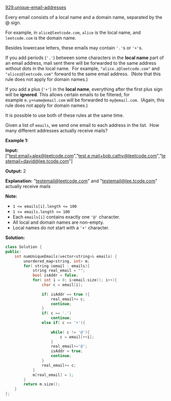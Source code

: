 [929.unique-email-addresses](https://leetcode.com/problems/unique-email-addresses/)  

Every email consists of a local name and a domain name, separated by the @ sign.

For example, in `alice@leetcode.com`, `alice` is the local name, and `leetcode.com` is the domain name.

Besides lowercase letters, these emails may contain `'.'`s or `'+'`s.

If you add periods (`'.'`) between some characters in the **local name** part of an email address, mail sent there will be forwarded to the same address without dots in the local name.  For example, `"alice.z@leetcode.com"` and `"alicez@leetcode.com"` forward to the same email address.  (Note that this rule does not apply for domain names.)

If you add a plus (`'+'`) in the **local name**, everything after the first plus sign will be **ignored**. This allows certain emails to be filtered, for example `m.y+name@email.com` will be forwarded to `my@email.com`.  (Again, this rule does not apply for domain names.)

It is possible to use both of these rules at the same time.

Given a list of `emails`, we send one email to each address in the list.  How many different addresses actually receive mails? 

**Example 1:**

  
**Input:** \["test.email+alex@leetcode.com","test.e.mail+bob.cathy@leetcode.com","testemail+david@lee.tcode.com"\]
  
**Output:** 2
  
**Explanation:** "testemail@leetcode.com" and "testemail@lee.tcode.com" actually receive mails
  

**Note:**

*   `1 <= emails[i].length <= 100`
*   `1 <= emails.length <= 100`
*   Each `emails[i]` contains exactly one `'@'` character.
*   All local and domain names are non-empty.
*   Local names do not start with a `'+'` character.  



**Solution:**  

```cpp
class Solution {
public:
    int numUniqueEmails(vector<string>& emails) {
        unordered_map<string, int> m;
        for( string &email : emails){
            string real_email = "";
            bool isAddr = false;
            for( int i = 0; i<email.size(); i++){
                char c = email[i];
                
                if( isAddr == true ){
                    real_email+= c;
                    continue;
                }
                if( c == '.')
                    continue;
                else if( c == '+'){
                    
                    while( c != '@'){
                        c = email[++i];
                    }
                    real_email+='@';
                    isAddr = true;
                    continue;
                }
                real_email+= c;
            }
            m[real_email] = 1;
        }
        return m.size();
    }
};
```
      